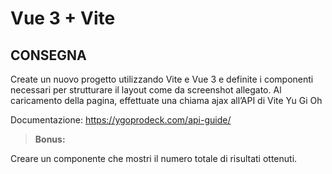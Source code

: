 # Vue 3 + Vite

## CONSEGNA

Create un nuovo progetto utilizzando Vite e Vue 3 e definite i componenti necessari per strutturare il layout come da screenshot allegato.
Al caricamento della pagina, effettuate una chiama ajax all’API di Vite Yu Gi Oh

Documentazione: https://ygoprodeck.com/api-guide/ <br>
>**Bonus:**

Creare un componente che mostri il numero totale di risultati ottenuti.